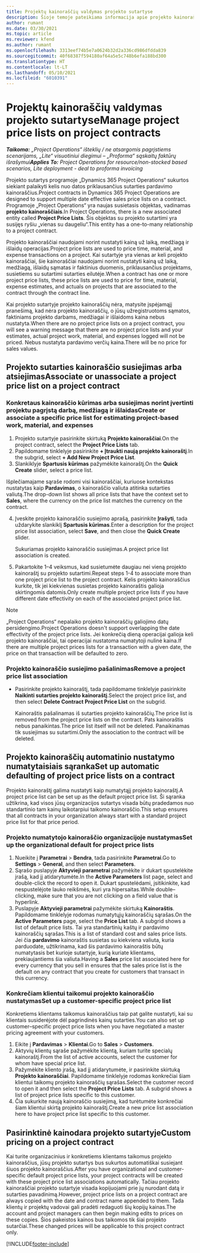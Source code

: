 ```yaml
---
title: Projektų kainoraščių valdymas projekto sutartyse
description: Šioje temoje pateikiama informacija apie projekto kainoraščius projekto sutartyse.
author: rumant
ms.date: 03/30/2021
ms.topic: article
ms.reviewer: kfend
ms.author: rumant
ms.openlocfilehash: 3313eef74b5e7a0624b32d2a336cd986dfdda839
ms.sourcegitcommit: 40f68387f594180af64a5e5c748b6efa188bd300
ms.translationtype: HT
ms.contentlocale: lt-LT
ms.lasthandoff: 05/10/2021
ms.locfileid: "6010391"
---
```

# <a name="manage-project-price-lists-on-project-contracts"></a><span data-ttu-id="ef6e6-103">Projektų kainoraščių valdymas projekto sutartyse</span><span class="sxs-lookup"><span data-stu-id="ef6e6-103">Manage project price lists on project contracts</span></span>

<span data-ttu-id="ef6e6-104">_**Taikoma:** „Project Operations“ išteklių / ne atsargomis pagrįstiems scenarijams, „Lite“ visuotiniui diegimui – „Proforma“ sąskaitų faktūrų išrašymui_</span><span class="sxs-lookup"><span data-stu-id="ef6e6-104">_**Applies To:** Project Operations for resource/non-stocked based scenarios, Lite deployment - deal to proforma invoicing_</span></span>

<span data-ttu-id="ef6e6-105">Projekto sutartys programoje „Dynamics 365 Project Operations“ sukurtos siekiant palaikyti kelis nuo datos priklausančius sutarties pardavimo kainoraščius.</span><span class="sxs-lookup"><span data-stu-id="ef6e6-105">Project contracts in Dynamics 365 Project Operations are designed to support multiple date effective sales price lists on a contract.</span></span> <span data-ttu-id="ef6e6-106">Programoje „Project Operations“ yra naujas susietasis objektas, vadinamas **projekto kainoraščiais**.</span><span class="sxs-lookup"><span data-stu-id="ef6e6-106">In Project Operations, there is a new associated entity called **Project Price Lists**.</span></span> <span data-ttu-id="ef6e6-107">Šis objektas su projekto sutartimi yra susijęs ryšiu „vienas su daugeliu“.</span><span class="sxs-lookup"><span data-stu-id="ef6e6-107">This entity has a one-to-many relationship to a project contract.</span></span>

<span data-ttu-id="ef6e6-108">Projekto kainoraščiai naudojami norint nustatyti kainą už laiką, medžiagą ir išlaidų operacijas.</span><span class="sxs-lookup"><span data-stu-id="ef6e6-108">Project price lists are used to price time, material, and expense transactions on a project.</span></span> <span data-ttu-id="ef6e6-109">Kai sutartyje yra vienas ar keli projekto kainoraščiai, šie kainoraščiai naudojami norint nustatyti kainą už laiką, medžiagą, išlaidų sąmatas ir faktinius duomenis, priklausančius projektams, susietiems su sutartimi sutarties eilutėje.</span><span class="sxs-lookup"><span data-stu-id="ef6e6-109">When a contract has one or more project price lists, these price lists are used to price for time, material, expense estimates, and actuals on projects that are associated to the contract through the contract line.</span></span>

<span data-ttu-id="ef6e6-110">Kai projekto sutartyje projekto kainoraščių nėra, matysite įspėjamąjį pranešimą, kad nėra projekto kainoraščių, o jūsų užregistruotoms sąmatos, faktiniams projekto darbams, medžiagai ir išlaidoms kaina nebus nustatyta.</span><span class="sxs-lookup"><span data-stu-id="ef6e6-110">When there are no project price lists on a project contract, you will see a warning message that there are no project price lists and your estimates, actual project work, material, and expenses logged will not be priced.</span></span> <span data-ttu-id="ef6e6-111">Nebus nustatyta pardavimo verčių kaina.</span><span class="sxs-lookup"><span data-stu-id="ef6e6-111">There will be no price for sales values.</span></span>

## <a name="associate-or-unassociate-a-project-price-list-on-a-project-contract"></a><span data-ttu-id="ef6e6-112">Projekto sutarties kainoraščio susiejimas arba atsiejimas</span><span class="sxs-lookup"><span data-stu-id="ef6e6-112">Associate or unassociate a project price list on a project contract</span></span>

### <a name="create-or-associate-a-specific-price-list-for-estimating-project-based-work-material-and-expenses"></a><span data-ttu-id="ef6e6-113">Konkretaus kainoraščio kūrimas arba susiejimas norint įvertinti projektu pagrįstą darbą, medžiagą ir išlaidas</span><span class="sxs-lookup"><span data-stu-id="ef6e6-113">Create or associate a specific price list for estimating project-based work, material, and expenses</span></span>

1. <span data-ttu-id="ef6e6-114">Projekto sutartyje pasirinkite skirtuką **Projekto kainoraščiai**.</span><span class="sxs-lookup"><span data-stu-id="ef6e6-114">On the project contract, select the **Project Price Lists** tab.</span></span>
2. <span data-ttu-id="ef6e6-115">Papildomame tinklelyje pasirinkite **+ Įtraukti naują projekto kainoraštį**.</span><span class="sxs-lookup"><span data-stu-id="ef6e6-115">In the subgrid, select **+ Add New Project Price List**.</span></span>
3. <span data-ttu-id="ef6e6-116">Slankiklyje **Spartusis kūrimas** pažymėkite kainoraštį.</span><span class="sxs-lookup"><span data-stu-id="ef6e6-116">On the **Quick Create** slider, select a price list.</span></span> 

  <span data-ttu-id="ef6e6-117">Išplečiamajame sąraše rodomi visi kainoraščiai, kuriuose kontekstas nustatytas kaip **Pardavimas**, o kainoraščio valiuta atitinka sutarties valiutą.</span><span class="sxs-lookup"><span data-stu-id="ef6e6-117">The drop-down list shows all price lists that have the context set to **Sales**, where the currency on the price list matches the currency on the contract.</span></span>
  
4. <span data-ttu-id="ef6e6-118">Įveskite projekto kainoraščio susiejimo aprašą, pasirinkite **Įrašyti**, tada uždarykite slankiklį **Spartusis kūrimas**.</span><span class="sxs-lookup"><span data-stu-id="ef6e6-118">Enter a description for the project price list association, select **Save**, and then close the **Quick Create** slider.</span></span>

   <span data-ttu-id="ef6e6-119">Sukuriamas projekto kainoraščio susiejimas.</span><span class="sxs-lookup"><span data-stu-id="ef6e6-119">A project price list association is created.</span></span>
   
5. <span data-ttu-id="ef6e6-120">Pakartokite 1–4 veiksmus, kad susietumėte daugiau nei vieną projekto kainoraštį su projekto sutartimi.</span><span class="sxs-lookup"><span data-stu-id="ef6e6-120">Repeat steps 1-4 to associate more than one project price list to the project contract.</span></span> <span data-ttu-id="ef6e6-121">Kelis projekto kainoraščius kurkite, tik jei kiekvienas susietas projekto kainoraštis galioja skirtingomis datomis.</span><span class="sxs-lookup"><span data-stu-id="ef6e6-121">Only create multiple project price lists if you have different date effectivity on each of the associated project price list.</span></span>

> [!NOTE]
> <span data-ttu-id="ef6e6-122">„Project Operations“ nepalaiko projekto kainoraščių galiojimo datų persidengimo.</span><span class="sxs-lookup"><span data-stu-id="ef6e6-122">Project Operations doesn't support overlapping the date effectivity of the project price lists.</span></span> <span data-ttu-id="ef6e6-123">Jei konkrečią dieną operacijai galioja keli projekto kainoraščiai, tai operacijai nustatoma numatytoji nulinė kaina.</span><span class="sxs-lookup"><span data-stu-id="ef6e6-123">If there are multiple project prices lists for a transaction with a given date, the price on that transaction will be defaulted to zero.</span></span>

### <a name="remove-a-project-price-list-association"></a><span data-ttu-id="ef6e6-124">Projekto kainoraščio susiejimo pašalinimas</span><span class="sxs-lookup"><span data-stu-id="ef6e6-124">Remove a project price list association</span></span>

- <span data-ttu-id="ef6e6-125">Pasirinkite projekto kainoraštį, tada papildomame tinklelyje pasirinkite **Naikinti sutarties projekto kainoraštį**.</span><span class="sxs-lookup"><span data-stu-id="ef6e6-125">Select the project price list, and then select **Delete Contract Project Price List** on the subgrid.</span></span> 

  <span data-ttu-id="ef6e6-126">Kainoraštis pašalinamas iš sutarties projekto kainoraščių.</span><span class="sxs-lookup"><span data-stu-id="ef6e6-126">The price list is removed from the project price lists on the contract.</span></span> <span data-ttu-id="ef6e6-127">Pats kainoraštis nebus panaikintas.</span><span class="sxs-lookup"><span data-stu-id="ef6e6-127">The price list itself will not be deleted.</span></span> <span data-ttu-id="ef6e6-128">Panaikinamas tik susiejimas su sutartimi.</span><span class="sxs-lookup"><span data-stu-id="ef6e6-128">Only the association to the contract will be deleted.</span></span>

## <a name="set-up-automatic-defaulting-of-project-price-lists-on-a-contract"></a><span data-ttu-id="ef6e6-129">Projekto kainoraščių automatinio nustatymo numatytaisiais sąranka</span><span class="sxs-lookup"><span data-stu-id="ef6e6-129">Set up automatic defaulting of project price lists on a contract</span></span>

<span data-ttu-id="ef6e6-130">Projekto kainoraštį galima nustatyti kaip numatytąjį projekto kainoraštį.</span><span class="sxs-lookup"><span data-stu-id="ef6e6-130">A project price list can be set up as the default project price list.</span></span> <span data-ttu-id="ef6e6-131">Ši sąranka užtikrina, kad visos jūsų organizacijos sutartys visada būtų pradedamos nuo standartinio tam kainų laikotarpiui taikomo kainoraščio.</span><span class="sxs-lookup"><span data-stu-id="ef6e6-131">This setup ensures that all contracts in your organization always start with a standard project price list for that price period.</span></span>

### <a name="set-up-the-organizational-default-for-project-price-lists"></a><span data-ttu-id="ef6e6-132">Projekto numatytojo kainoraščio organizacijoje nustatymas</span><span class="sxs-lookup"><span data-stu-id="ef6e6-132">Set up the organizational default for project price lists</span></span>

1. <span data-ttu-id="ef6e6-133">Nueikite į **Parametrai** > **Bendra**, tada pasirinkite **Parametrai**.</span><span class="sxs-lookup"><span data-stu-id="ef6e6-133">Go to **Settings** > **General**, and then select **Parameters**.</span></span>
2. <span data-ttu-id="ef6e6-134">Sąrašo puslapyje **Aktyvieji parametrai** pažymėkite ir dukart spustelėkite įrašą, kad jį atidarytumėte.</span><span class="sxs-lookup"><span data-stu-id="ef6e6-134">In the **Active Parameters** list page, select and double-click the record to open it.</span></span> <span data-ttu-id="ef6e6-135">Dukart spustelėdami, įsitikinkite, kad nespustelėjote lauko reikšmės, kuri yra hipersaitas.</span><span class="sxs-lookup"><span data-stu-id="ef6e6-135">While double–clicking, make sure that you are not clicking on a field value that is hyperlink.</span></span> 
3. <span data-ttu-id="ef6e6-136">Puslapyje **Aktyvieji parametrai** pažymėkite skirtuką **Kainoraštis**. Papildomame tinklelyje rodomas numatytųjų kainoraščių sąrašas.</span><span class="sxs-lookup"><span data-stu-id="ef6e6-136">On the **Active Parameters** page, select the **Price List** tab. A subgrid shows a list of default price lists.</span></span> <span data-ttu-id="ef6e6-137">Tai yra standartinių kaštų ir pardavimo kainoraščių sąrašas.</span><span class="sxs-lookup"><span data-stu-id="ef6e6-137">This is a list of standard cost and sales price lists.</span></span> <span data-ttu-id="ef6e6-138">Jei čia **pardavimo** kainoraštis susietas su kiekviena valiuta, kuria parduodate, užtikrinama, kad šis pardavimo kainoraštis būtų numatytasis bet kurioje sutartyje, kurią kuriate klientams, prekiaujantiems šia valiuta.</span><span class="sxs-lookup"><span data-stu-id="ef6e6-138">Having a **Sales** price list associated here for every currency that you sell in ensures that the sales price list is the default on any contract that you create for customers that transact in this currency.</span></span>

### <a name="set-up-a-customer-specific-project-price-list"></a><span data-ttu-id="ef6e6-139">Konkrečiam klientui taikomui projekto kainoraščio nustatymas</span><span class="sxs-lookup"><span data-stu-id="ef6e6-139">Set up a customer-specific project price list</span></span>

<span data-ttu-id="ef6e6-140">Konkretiems klientams taikomus kainoraščius taip pat galite nustatyti, kai su klientais susiderėjote dėl pagrindinės kainų sutarties.</span><span class="sxs-lookup"><span data-stu-id="ef6e6-140">You can also set up customer–specific project price lists when you have negotiated a master pricing agreement with your customers.</span></span>

1. <span data-ttu-id="ef6e6-141">Eikite į **Pardavimas** > **Klientai**.</span><span class="sxs-lookup"><span data-stu-id="ef6e6-141">Go to **Sales** > **Customers**.</span></span>
2. <span data-ttu-id="ef6e6-142">Aktyvių klientų sąraše pažymėkite klientą, kuriam turite specialų kainoraštį.</span><span class="sxs-lookup"><span data-stu-id="ef6e6-142">From the list of active accounts, select the customer for whom have special price list.</span></span>
3. <span data-ttu-id="ef6e6-143">Pažymėkite kliento įrašą, kad jį atidarytumėte, ir pasirinkite skirtuką **Projekto kainoraščiai**. Papildomame tinklelyje rodomas konkrečiai šiam klientui taikomų projekto kainoraščių sąrašas.</span><span class="sxs-lookup"><span data-stu-id="ef6e6-143">Select the customer record to open it and then select the **Project Price Lists** tab. A subgrid shows a list of project price lists specific to this customer.</span></span> 
4. <span data-ttu-id="ef6e6-144">Čia sukurkite naują kainoraščio susiejimą, kad turėtumėte konkrečiai šiam klientui skirtą projekto kainoraštį.</span><span class="sxs-lookup"><span data-stu-id="ef6e6-144">Create a new price list association here to have project price list specific to this customer.</span></span>

## <a name="custom-pricing-on-a-project-contract"></a><span data-ttu-id="ef6e6-145">Pasirinktinė kainodara projekto sutartyje</span><span class="sxs-lookup"><span data-stu-id="ef6e6-145">Custom pricing on a project contract</span></span>

<span data-ttu-id="ef6e6-146">Kai turite organizacinius ir konkretiems klientams taikomus projekto kainoraščius, jūsų projekto sutartys bus sukurtos automatiškai susiejant šiuos projekto kainoraščius.</span><span class="sxs-lookup"><span data-stu-id="ef6e6-146">After you have organizational and customer-specific default project price lists, your project contracts will be created with these project price list associations automatically.</span></span> <span data-ttu-id="ef6e6-147">Tačiau projekto kainoraščiai projekto sutartyje visada kopijuojami prie jų nurodant datą ir sutarties pavadinimą.</span><span class="sxs-lookup"><span data-stu-id="ef6e6-147">However, project price lists on a project contract are always copied with the date and contract name appended to them.</span></span> <span data-ttu-id="ef6e6-148">Tada klientų ir projektų vadovai gali pradėti redaguoti šių kopijų kainas.</span><span class="sxs-lookup"><span data-stu-id="ef6e6-148">The account and project managers can then begin making edits to prices on these copies.</span></span> <span data-ttu-id="ef6e6-149">Šios pakeistos kainos bus taikomos tik šiai projekto sutarčiai.</span><span class="sxs-lookup"><span data-stu-id="ef6e6-149">These changed prices will be applicable to this project contract only.</span></span>


[!INCLUDE[footer-include](../includes/footer-banner.md)]
